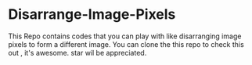 # Disarrange-Image-Pixels
This Repo contains codes that you can play with like disarranging image pixels to form a different image. You can clone the this repo to check this out , it's awesome. star wil be appreciated.

